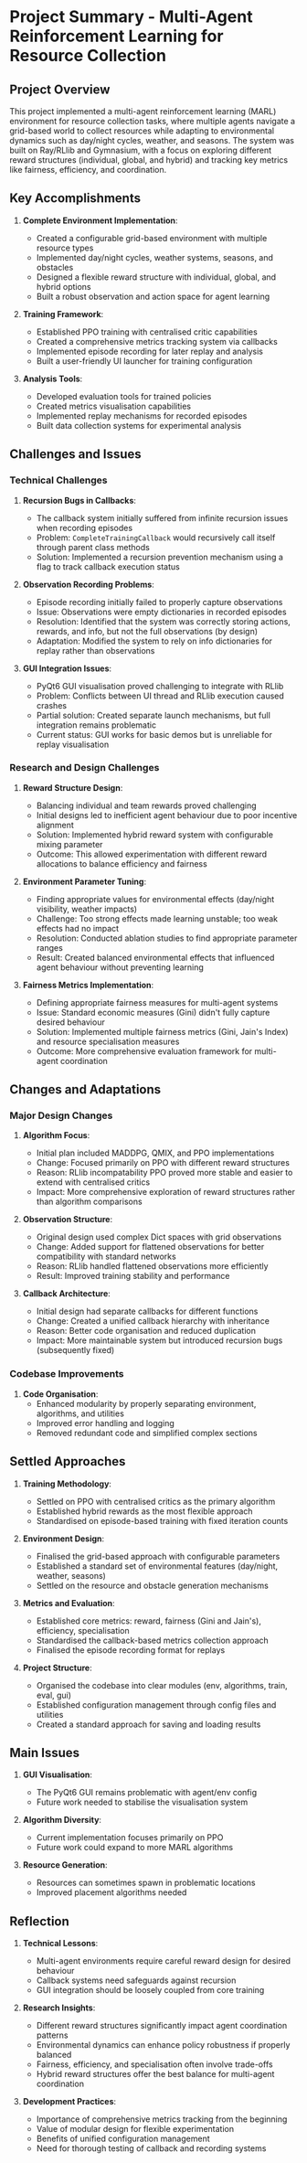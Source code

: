 # Project Summary - Multi-Agent Reinforcement Learning for Resource Collection

## Project Overview

This project implemented a multi-agent reinforcement learning (MARL) environment for resource collection tasks, where multiple agents navigate a grid-based world to collect resources while adapting to environmental dynamics such as day/night cycles, weather, and seasons. The system was built on Ray/RLlib and Gymnasium, with a focus on exploring different reward structures (individual, global, and hybrid) and tracking key metrics like fairness, efficiency, and coordination.

## Key Accomplishments

1. **Complete Environment Implementation**:
   - Created a configurable grid-based environment with multiple resource types
   - Implemented day/night cycles, weather systems, seasons, and obstacles
   - Designed a flexible reward structure with individual, global, and hybrid options
   - Built a robust observation and action space for agent learning

2. **Training Framework**:
   - Established PPO training with centralised critic capabilities
   - Created a comprehensive metrics tracking system via callbacks
   - Implemented episode recording for later replay and analysis
   - Built a user-friendly UI launcher for training configuration

3. **Analysis Tools**:
   - Developed evaluation tools for trained policies
   - Created metrics visualisation capabilities
   - Implemented replay mechanisms for recorded episodes
   - Built data collection systems for experimental analysis

## Challenges and Issues

### Technical Challenges

1. **Recursion Bugs in Callbacks**:
   - The callback system initially suffered from infinite recursion issues when recording episodes
   - Problem: `CompleteTrainingCallback` would recursively call itself through parent class methods
   - Solution: Implemented a recursion prevention mechanism using a flag to track callback execution status

2. **Observation Recording Problems**:
   - Episode recording initially failed to properly capture observations
   - Issue: Observations were empty dictionaries in recorded episodes
   - Resolution: Identified that the system was correctly storing actions, rewards, and info, but not the full observations (by design)
   - Adaptation: Modified the system to rely on info dictionaries for replay rather than observations

3. **GUI Integration Issues**:
   - PyQt6 GUI visualisation proved challenging to integrate with RLlib
   - Problem: Conflicts between UI thread and RLlib execution caused crashes
   - Partial solution: Created separate launch mechanisms, but full integration remains problematic
   - Current status: GUI works for basic demos but is unreliable for replay visualisation

### Research and Design Challenges

1. **Reward Structure Design**:
   - Balancing individual and team rewards proved challenging
   - Initial designs led to inefficient agent behaviour due to poor incentive alignment
   - Solution: Implemented hybrid reward system with configurable mixing parameter
   - Outcome: This allowed experimentation with different reward allocations to balance efficiency and fairness

2. **Environment Parameter Tuning**:
   - Finding appropriate values for environmental effects (day/night visibility, weather impacts)
   - Challenge: Too strong effects made learning unstable; too weak effects had no impact
   - Resolution: Conducted ablation studies to find appropriate parameter ranges
   - Result: Created balanced environmental effects that influenced agent behaviour without preventing learning

3. **Fairness Metrics Implementation**:
   - Defining appropriate fairness measures for multi-agent systems
   - Issue: Standard economic measures (Gini) didn't fully capture desired behaviour
   - Solution: Implemented multiple fairness metrics (Gini, Jain's Index) and resource specialisation measures
   - Outcome: More comprehensive evaluation framework for multi-agent coordination

## Changes and Adaptations

### Major Design Changes

1. **Algorithm Focus**:
   - Initial plan included MADDPG, QMIX, and PPO implementations
   - Change: Focused primarily on PPO with different reward structures
   - Reason: RLlib incompatability PPO proved more stable and easier to extend with centralised critics
   - Impact: More comprehensive exploration of reward structures rather than algorithm comparisons

2. **Observation Structure**:
   - Original design used complex Dict spaces with grid observations
   - Change: Added support for flattened observations for better compatibility with standard networks
   - Reason: RLlib handled flattened observations more efficiently
   - Result: Improved training stability and performance

3. **Callback Architecture**:
   - Initial design had separate callbacks for different functions
   - Change: Created a unified callback hierarchy with inheritance
   - Reason: Better code organisation and reduced duplication
   - Impact: More maintainable system but introduced recursion bugs (subsequently fixed)

### Codebase Improvements

1. **Code Organisation**:
   - Enhanced modularity by properly separating environment, algorithms, and utilities
   - Improved error handling and logging
   - Removed redundant code and simplified complex sections

## Settled Approaches

1. **Training Methodology**:
   - Settled on PPO with centralised critics as the primary algorithm
   - Established hybrid rewards as the most flexible approach
   - Standardised on episode-based training with fixed iteration counts

2. **Environment Design**:
   - Finalised the grid-based approach with configurable parameters
   - Established a standard set of environmental features (day/night, weather, seasons)
   - Settled on the resource and obstacle generation mechanisms

3. **Metrics and Evaluation**:
   - Established core metrics: reward, fairness (Gini and Jain's), efficiency, specialisation
   - Standardised the callback-based metrics collection approach
   - Finalised the episode recording format for replays

4. **Project Structure**:
   - Organised the codebase into clear modules (env, algorithms, train, eval, gui)
   - Established configuration management through config files and utilities
   - Created a standard approach for saving and loading results

## Main Issues

1. **GUI Visualisation**:
   - The PyQt6 GUI remains problematic with agent/env config
   - Future work needed to stabilise the visualisation system

2. **Algorithm Diversity**:
   - Current implementation focuses primarily on PPO
   - Future work could expand to more MARL algorithms

3. **Resource Generation**:
   - Resources can sometimes spawn in problematic locations
   - Improved placement algorithms needed

## Reflection

1. **Technical Lessons**:
   - Multi-agent environments require careful reward design for desired behaviour
   - Callback systems need safeguards against recursion
   - GUI integration should be loosely coupled from core training

2. **Research Insights**:
   - Different reward structures significantly impact agent coordination patterns
   - Environmental dynamics can enhance policy robustness if properly balanced
   - Fairness, efficiency, and specialisation often involve trade-offs
   - Hybrid reward structures offer the best balance for multi-agent coordination

3. **Development Practices**:
   - Importance of comprehensive metrics tracking from the beginning
   - Value of modular design for flexible experimentation
   - Benefits of unified configuration management
   - Need for thorough testing of callback and recording systems
